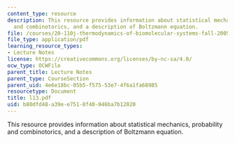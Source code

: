 ```yaml
---
content_type: resource
description: This resource provides information about statistical mechanics, probability
  and combinotorics, and a description of Boltzmann equation.
file: /courses/20-110j-thermodynamics-of-biomolecular-systems-fall-2005/b80dfd48a39ee7518f40046ba7b12020_l13.pdf
file_type: application/pdf
learning_resource_types:
- Lecture Notes
license: https://creativecommons.org/licenses/by-nc-sa/4.0/
ocw_type: OCWFile
parent_title: Lecture Notes
parent_type: CourseSection
parent_uid: 4e6e18bc-05b5-f575-53e7-4f6a1fa68985
resourcetype: Document
title: l13.pdf
uid: b80dfd48-a39e-e751-8f40-046ba7b12020
---
```

This resource provides information about statistical mechanics, probability and combinotorics, and a description of Boltzmann equation.